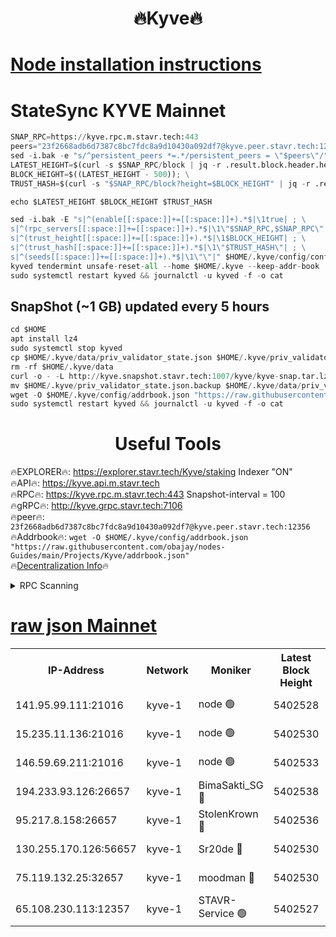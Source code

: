 <h1 align="center"> 🔥Kyve🔥</h1>

[Node installation instructions](https://github.com/obajay/nodes-Guides/tree/main/Projects/Kyve)
=
# StateSync KYVE Mainnet
```python
SNAP_RPC=https://kyve.rpc.m.stavr.tech:443
peers="23f2668adb6d7387c8bc7fdc8a9d10430a092df7@kyve.peer.stavr.tech:12356"
sed -i.bak -e "s/^persistent_peers *=.*/persistent_peers = \"$peers\"/" $HOME/.kyve/config/config.toml
LATEST_HEIGHT=$(curl -s $SNAP_RPC/block | jq -r .result.block.header.height); \
BLOCK_HEIGHT=$((LATEST_HEIGHT - 500)); \
TRUST_HASH=$(curl -s "$SNAP_RPC/block?height=$BLOCK_HEIGHT" | jq -r .result.block_id.hash)

echo $LATEST_HEIGHT $BLOCK_HEIGHT $TRUST_HASH

sed -i.bak -E "s|^(enable[[:space:]]+=[[:space:]]+).*$|\1true| ; \
s|^(rpc_servers[[:space:]]+=[[:space:]]+).*$|\1\"$SNAP_RPC,$SNAP_RPC\"| ; \
s|^(trust_height[[:space:]]+=[[:space:]]+).*$|\1$BLOCK_HEIGHT| ; \
s|^(trust_hash[[:space:]]+=[[:space:]]+).*$|\1\"$TRUST_HASH\"| ; \
s|^(seeds[[:space:]]+=[[:space:]]+).*$|\1\"\"|" $HOME/.kyve/config/config.toml
kyved tendermint unsafe-reset-all --home $HOME/.kyve --keep-addr-book
sudo systemctl restart kyved && journalctl -u kyved -f -o cat
```

## SnapShot (~1 GB) updated every 5 hours
```python
cd $HOME
apt install lz4
sudo systemctl stop kyved
cp $HOME/.kyve/data/priv_validator_state.json $HOME/.kyve/priv_validator_state.json.backup
rm -rf $HOME/.kyve/data
curl -o - -L http://kyve.snapshot.stavr.tech:1007/kyve/kyve-snap.tar.lz4 | lz4 -c -d - | tar -x -C $HOME/.kyve --strip-components 2
mv $HOME/.kyve/priv_validator_state.json.backup $HOME/.kyve/data/priv_validator_state.json
wget -O $HOME/.kyve/config/addrbook.json "https://raw.githubusercontent.com/obajay/nodes-Guides/main/Projects/Kyve/addrbook.json"
sudo systemctl restart kyved && journalctl -u kyved -f -o cat
```

<h1 align="center"> Useful Tools</h1>

🔥EXPLORER🔥:     https://explorer.stavr.tech/Kyve/staking        Indexer "ON" \
🔥API🔥: 			 		https://kyve.api.m.stavr.tech \
🔥RPC🔥:          https://kyve.rpc.m.stavr.tech:443	              Snapshot-interval = 100 \
🔥gRPC🔥:         http://kyve.grpc.stavr.tech:7106 \
🔥peer🔥:					`23f2668adb6d7387c8bc7fdc8a9d10430a092df7@kyve.peer.stavr.tech:12356` \
🔥Addrbook🔥:    ```wget -O $HOME/.kyve/config/addrbook.json "https://raw.githubusercontent.com/obajay/nodes-Guides/main/Projects/Kyve/addrbook.json"``` \
🔥[Decentralization Info](https://github.com/obajay/StateSync-snapshots/tree/main/Projects/Kyve/Decentralization)🔥

<details>
<summary>RPC Scanning</summary>

<h2 align="center"> We scan nodes in real time every 4 hours. And we provide the final result of RPC endpoints.
We cannot influence the operation of these nodes in any way. </h2>


```python
If Voting Power is higher than 0 --> then the Node is a validator of the network and may be subject to attack and be a potential threat to the chain.
```
```python
We marked such validators with a red symbol
```

</details>

[raw json Mainnet](https://rpc-check.kyvem.stavr.tech/kyvem/rpc-kyvem-result.json)
=



<table><tr><th>IP-Address</th><th>Network</th><th>Moniker</th><th>Latest Block Height</th><th>Earliest Block Height</th><th>Catching Up</th><th>Tx Index</th><th>Voting Power</th><th>Scan Time</th></tr><tr><td>141.95.99.111:21016</td><td>kyve-1</td><td>node 🟢</td><td>5402528</td><td>1</td><td>False</td><td>off</td><td>0</td><td>2024-03-17T17:25:03.881947099UTC</td></tr><tr><td>15.235.11.136:21016</td><td>kyve-1</td><td>node 🟢</td><td>5402530</td><td>1</td><td>False</td><td>off</td><td>0</td><td>2024-03-17T17:25:16.673553426UTC</td></tr><tr><td>146.59.69.211:21016</td><td>kyve-1</td><td>node 🟢</td><td>5402533</td><td>1</td><td>False</td><td>off</td><td>0</td><td>2024-03-17T17:25:34.150541532UTC</td></tr><tr><td>194.233.93.126:26657</td><td>kyve-1</td><td>BimaSakti_SG 🔴</td><td>5402538</td><td>2646001</td><td>False</td><td>off</td><td>651</td><td>2024-03-17T17:26:04.050073267UTC</td></tr><tr><td>95.217.8.158:26657</td><td>kyve-1</td><td>StolenKrown 🔴</td><td>5402536</td><td>5193501</td><td>False</td><td>on</td><td>2499</td><td>2024-03-17T17:25:54.959748735UTC</td></tr><tr><td>130.255.170.126:56657</td><td>kyve-1</td><td>Sr20de 🔴</td><td>5402530</td><td>5217201</td><td>False</td><td>off</td><td>5988</td><td>2024-03-17T17:25:17.074962455UTC</td></tr><tr><td>75.119.132.25:32657</td><td>kyve-1</td><td>moodman 🔴</td><td>5402530</td><td>5302530</td><td>False</td><td>off</td><td>6865</td><td>2024-03-17T17:25:19.553018655UTC</td></tr><tr><td>65.108.230.113:12357</td><td>kyve-1</td><td>STAVR-Service 🟢</td><td>5402527</td><td>5400301</td><td>False</td><td>on</td><td>0</td><td>2024-03-17T17:24:57.557275900UTC</td></tr></table>
